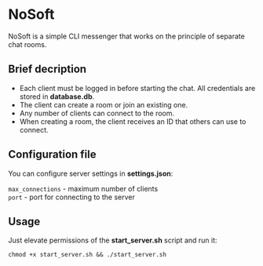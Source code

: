 # NoSoft
NoSoft is a simple CLI messenger that works on the principle of separate chat rooms.

## Brief decription
+ Each client must be logged in before starting the chat. All credentials are stored in **database.db**.
+ The client can create a room or join an existing one.
+ Any number of clients can connect to the room.
+ When creating a room, the client receives an ID that others can use to connect.

## Configuration file
You can configure server settings in **settings.json**:  

` max_connections ` - maximum number of clients  
` port ` - port for connecting to the server

## Usage
Just elevate permissions of the **start_server.sh** script and run it:  

```chmod +x start_server.sh && ./start_server.sh ```
